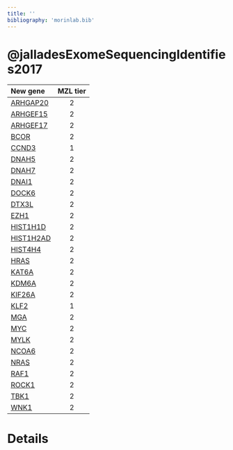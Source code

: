 ```yaml
---
title: ''
bibliography: 'morinlab.bib'
---
```


# @jalladesExomeSequencingIdentifies2017
|New gene|MZL tier|
|:-|:-:|
|[ARHGAP20](ARHGAP20)|2 |
|[ARHGEF15](ARHGEF15)|2 |
|[ARHGEF17](ARHGEF17)|2 |
|[BCOR](BCOR)|2 |
|[CCND3](CCND3)|1 |
|[DNAH5](DNAH5)|2 |
|[DNAH7](DNAH7)|2 |
|[DNAI1](DNAI1)|2 |
|[DOCK6](DOCK6)|2 |
|[DTX3L](DTX3L)|2 |
|[EZH1](EZH1)|2 |
|[HIST1H1D](HIST1H1D)|2 |
|[HIST1H2AD](HIST1H2AD)|2 |
|[HIST4H4](HIST4H4)|2 |
|[HRAS](HRAS)|2 |
|[KAT6A](KAT6A)|2 |
|[KDM6A](KDM6A)|2 |
|[KIF26A](KIF26A)|2 |
|[KLF2](KLF2)|1 |
|[MGA](MGA)|2 |
|[MYC](MYC)|2 |
|[MYLK](MYLK)|2 |
|[NCOA6](NCOA6)|2 |
|[NRAS](NRAS)|2 |
|[RAF1](RAF1)|2 |
|[ROCK1](ROCK1)|2 |
|[TBK1](TBK1)|2 |
|[WNK1](WNK1)|2 |

# Details

